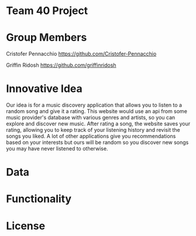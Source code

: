 # Team 40 Project

# Group Members
Cristofer Pennacchio https://github.com/Cristofer-Pennacchio

Griffin Ridosh https://github.com/griffinridosh

# Innovative Idea
Our idea is for a music discovery application that allows you to listen to a random song and give it a rating. This website would use an api from some music provider's database with various genres and artists, so you can explore and discover new music. After rating a song, the website saves your rating, allowing you to keep track of your listening history and revisit the songs you liked. A lot of other applications give you recommendations based on your interests but ours will be random so you discover new songs you may have never listened to otherwise. 

# Data

# Functionality

# License
